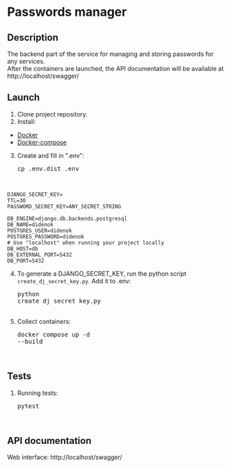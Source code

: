 # Passwords manager
## Description
The backend part of the service for managing and storing passwords for any services.  
After the containers are launched, the API documentation will be available at http://localhost/swagger/

## Launch
1. Clone project repository.
2. Install:
* <a href=https://www.docker.com/get-started>Docker</a>
* <a href=https://docs.docker.com/compose/install/>Docker-compose</a>
3. Create and fill in ".env":
<br><pre>cp .env.dist .env</pre><br>
```
DJANGO_SECRET_KEY=
TTL=30
PASSWORD_SECRET_KEY=ANY_SECRET_STRING

DB_ENGINE=django.db.backends.postgresql
DB_NAME=didenok
POSTGRES_USER=didenok
POSTGRES_PASSWORD=didenok
# Use "localhost" when running your project locally 
DB_HOST=db
DB_EXTERNAL_PORT=5432
DB_PORT=5432
```
4. To generate a DJANGO_SECRET_KEY, run the python script `create_dj_secret_key.py`. Add it to .env:
<br><pre>python create_dj_secret_key.py</pre><br>
5. Collect containers:
<br><pre>docker compose up -d --build</pre><br>

## Tests
1. Running tests:
<br><pre>pytest</pre><br>  

## API documentation
Web interface: http://localhost/swagger/

